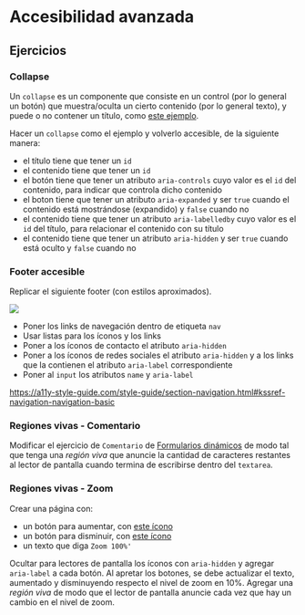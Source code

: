# Accesibilidad avanzada

## Ejercicios

### Collapse

Un `collapse` es un componente que consiste en un control (por lo general un botón) que muestra/oculta un cierto contenido (por lo general texto), y puede o no contener un título, como [este ejemplo](https://codepen.io/pablohHoc/full/ExKExXq).

Hacer un `collapse` como el ejemplo y volverlo accesible, de la siguiente manera:

- el título tiene que tener un `id`
- el contenido tiene que tener un `id`
- el botón tiene que tener un atributo `aria-controls` cuyo valor es el `id` del contenido, para indicar que controla dicho contenido
- el boton tiene que tener un atributo `aria-expanded` y ser `true` cuando el contenido está mostrándose (expandido) y `false` cuando no
- el contenido tiene que tener un atributo `aria-labelledby` cuyo valor es el `id` del título, para relacionar el contenido con su título
- el contenido tiene que tener un atributo `aria-hidden` y ser `true` cuando está oculto y `false` cuando no

### Footer accesible

Replicar el siguiente footer (con estilos aproximados).

![](https://i.ibb.co/GWy0dWg/Screen-Shot-2020-09-07-at-17-26-15.png)

- Poner los links de navegación dentro de etiqueta `nav`
- Usar listas para los íconos y los links
- Poner a los íconos de contacto el atributo `aria-hidden`
- Poner a los íconos de redes sociales el atributo `aria-hidden` y a los links que la contienen el atributo `aria-label` correspondiente
- Poner al `input` los atributos `name` y `aria-label`

https://a11y-style-guide.com/style-guide/section-navigation.html#kssref-navigation-navigation-basic

### Regiones vivas - Comentario

Modificar el ejercicio de `Comentario` de [Formularios dinámicos](https://github.com/Ada-IT/ejercicios-frontend/blob/master/modulo-2/ejercicios/22-formularios-dinamicos.md) de modo tal que tenga una _región viva_ que anuncie la cantidad de caracteres restantes al lector de pantalla cuando termina de escribirse dentro del `textarea`.

### Regiones vivas - Zoom

Crear una página con:

- un botón para aumentar, con [este ícono](https://fontawesome.com/icons/search-plus?style=solid)
- un botón para disminuir, con [este ícono](https://fontawesome.com/icons/search-minus?style=solid)
- un texto que diga `Zoom 100%'`

Ocultar para lectores de pantalla los íconos con `aria-hidden` y agregar `aria-label` a cada botón. Al apretar los botones, se debe actualizar el texto, aumentado y disminuyendo respecto el nivel de zoom en 10%. Agregar una _región viva_ de modo que el lector de pantalla anuncie cada vez que hay un cambio en el nivel de zoom.
